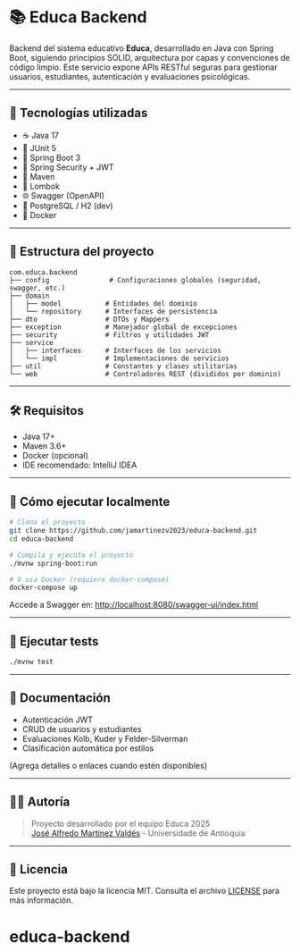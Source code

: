 # 📚 Educa Backend

Backend del sistema educativo **Educa**, desarrollado en Java con Spring Boot, siguiendo principios SOLID, arquitectura por capas y convenciones de código limpio. Este servicio expone APIs RESTful seguras para gestionar usuarios, estudiantes, autenticación y evaluaciones psicológicas.

---

## 🚀 Tecnologías utilizadas

- ☕ Java 17
- 🧪 JUnit 5
- 🌱 Spring Boot 3
- 🔐 Spring Security + JWT
- 🔄 Maven
- 🧰 Lombok
- 🌐 Swagger (OpenAPI)
- 🐘 PostgreSQL / H2 (dev)
- 🐳 Docker

---

## 📁 Estructura del proyecto

```
com.educa.backend
├── config               # Configuraciones globales (seguridad, swagger, etc.)
├── domain              
│   ├── model           # Entidades del dominio
│   └── repository      # Interfaces de persistencia
├── dto                 # DTOs y Mappers
├── exception           # Manejador global de excepciones
├── security            # Filtros y utilidades JWT
├── service             
│   ├── interfaces      # Interfaces de los servicios
│   └── impl            # Implementaciones de servicios
├── util                # Constantes y clases utilitarias
└── web                 # Controladores REST (divididos por dominio)
```

---

## 🛠️ Requisitos

- Java 17+
- Maven 3.6+
- Docker (opcional)
- IDE recomendado: IntelliJ IDEA

---

## 🧪 Cómo ejecutar localmente

```bash
# Clona el proyecto
git clone https://github.com/jamartinezv2023/educa-backend.git
cd educa-backend

# Compila y ejecuta el proyecto
./mvnw spring-boot:run

# O usa Docker (requiere docker-compose)
docker-compose up
```

Accede a Swagger en: [http://localhost:8080/swagger-ui/index.html](http://localhost:8080/swagger-ui/index.html)

---

## 🧪 Ejecutar tests

```bash
./mvnw test
```

---

## 📄 Documentación

- Autenticación JWT
- CRUD de usuarios y estudiantes
- Evaluaciones Kolb, Kuder y Felder-Silverman
- Clasificación automática por estilos

(Agrega detalles o enlaces cuando estén disponibles)

---

## 👩‍💻 Autoría

> Proyecto desarrollado por el equipo Educa 2025  
> [José Alfredo Martínez Valdés](mailto:jose.martinez7@udea.edu.co) - Universidade de Antioquia

---

## 📜 Licencia

Este proyecto está bajo la licencia MIT. Consulta el archivo [LICENSE](LICENSE) para más información.
# educa-backend
